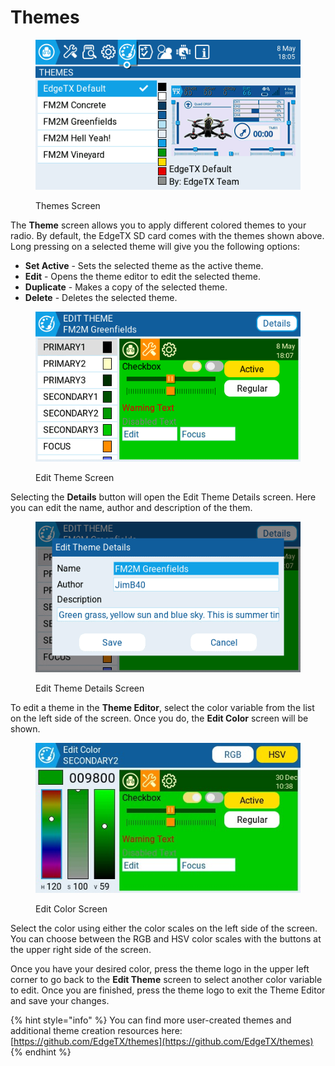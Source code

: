 # Themes

<figure><img src="../../.gitbook/assets/themes.png" alt=""><figcaption><p>Themes Screen</p></figcaption></figure>

The **Theme** screen allows you to apply different colored themes to your radio. By default, the EdgeTX SD card comes with the themes shown above. Long pressing on a selected theme will give you the following options:

* **Set Active** - Sets the selected theme as the active theme.
* **Edit** - Opens the theme editor to edit the selected theme.
* **Duplicate** - Makes a copy of the selected theme.
* **Delete** - Deletes the selected theme.

<figure><img src="../../.gitbook/assets/themes2.png" alt=""><figcaption><p>Edit Theme Screen</p></figcaption></figure>

Selecting the **Details** button will open the Edit Theme Details screen. Here you can edit the name, author and description of the them.

<figure><img src="../../.gitbook/assets/themes4.png" alt=""><figcaption><p>Edit Theme Details Screen</p></figcaption></figure>

To edit a theme in the **Theme Editor**, select the color variable from the list on the left side of the screen. Once you do, the **Edit Color** screen will be shown.&#x20;

<figure><img src="../../.gitbook/assets/themes3 (1).jpg" alt=""><figcaption><p>Edit Color Screen</p></figcaption></figure>

Select the color using either the color scales on the left side of the screen. You can choose between the RGB and HSV color scales with the buttons at the upper right side of the screen.&#x20;

Once you have your desired color, press the theme logo in the upper left corner to go back to the **Edit Theme** screen to select another color variable to edit. Once you are finished, press the theme logo to exit the Theme Editor and save your changes.

{% hint style="info" %}
You can find more user-created themes and additional theme creation resources here: [https://github.com/EdgeTX/themes](https://github.com/EdgeTX/themes)
{% endhint %}

